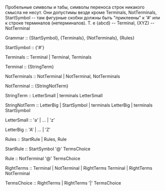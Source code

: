 Пробельные символы и табы, символы переноса строк  никакого смысла не несут.
Они допустимы везде кроме Terminals, NotTerminals, StartSymbol -- там фигурные скобки должны быть "приклеены"
к '#' или к строке терминалов (нетерминалов). Т. е {abcd} -- Terminal, {XYZ} -- NotTerminal


Grammar :: {StartSymbol}, {Terminals}, {NotTerminals}, {Rules}

StartSymbol :: {'#'}

Terminals :: Terminal | Terminal, Terminals

Terminal :: {StringTerm}

NotTerminals :: NotTerminal | NotTerminal, NotTerminals

NotTerminal :: {StringNotTerm}

StringTerm :: LetterSmall  | terminals LetterSmall 

StringNotTerm ::  LetterBig  | StartSymbol |  terminals LetterBig | terminals StartSymbol

LetterSmall :: 'a' | ... | 'z' 

LetterBig :: 'A' | ... | 'Z'

Rules :: StartRule | Rules, Rule

StartRule :: StartSymbol '@' TermsChoice

Rule :: NotTerminal '@' TermsChoice 

RightTerms :: Terminal | NotTerminal | RightTerms Terminal | RightTerms NotTerminal

TermsChoice :: RightTerms | RightTerms '|' TermsChoice
